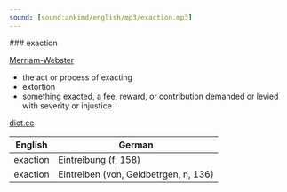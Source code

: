 ```yaml
---
sound: [sound:ankimd/english/mp3/exaction.mp3]
---
```


\### exaction

[Merriam-Webster](https://www.merriam-webster.com/dictionary/exaction)

- the act or process of exacting
- extortion
- something exacted, a fee, reward, or contribution demanded or levied with severity or injustice

[dict.cc](https://www.dict.cc/exaction)

| English        | German       |
| -------------- | ------------ |
| exaction | Eintreibung (f, 158) |
| exaction | Eintreiben (von, Geldbetrgen, n, 136) |
